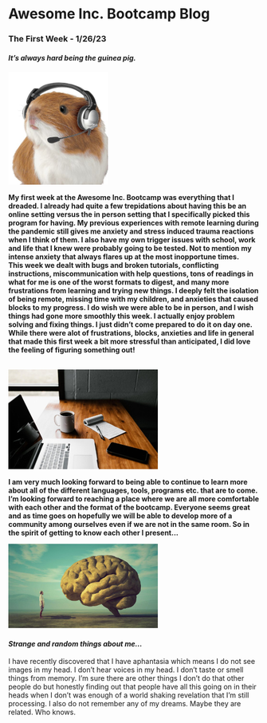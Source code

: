 <html>
<head>
<h1> Awesome Inc. Bootcamp Blog</h1>
</head>
<body>
<h3> The First Week - 1/26/23</h3>
<h4><strong><em>It’s always hard being the guinea pig.</em></strong><h4>
<img src="img/img_guinea_pig_with_headset.jpg" alt="Guinea Pig with a headset on." width="200px" height="auto">
<p> My first week at the Awesome Inc. Bootcamp was everything that I dreaded. I already had quite a few trepidations about having this be an online setting versus the in person setting that I specifically picked this program for having. My previous experiences with remote learning during the pandemic still gives me anxiety and stress induced trauma reactions when I think of them. I also have my own trigger issues with school, work and life that I knew were probably going to be tested. Not to mention my intense anxiety that always flares up at the most inopportune times.  
<br />
This week we dealt with bugs and broken tutorials, conflicting instructions, miscommunication with help questions, tons of readings in what for me is one of the worst formats to digest, and many more frustrations from learning and trying new things. I deeply felt the isolation of being remote, missing time with my children, and anxieties that caused blocks to my progress. I do wish we were able to be in person, and I wish things had gone more smoothly this week. I actually enjoy problem solving and fixing things. I just didn’t come prepared to do it on day one. While there were alot of frustrations, blocks, anxieties and life in general that made this first week a bit more stressful than anticipated, I did love the feeling of figuring something out!</p>
<br />
<img src="img/img_remote_learning.jpg" alt="Empty desk setup to work from home." width="300px" height="auto">
<br />
<p>I am very much looking forward to being able to continue to learn more about all of the different languages, tools, programs etc. that are to come.  I’m looking forward to reaching a place where we are all more comfortable with each other and the format of the bootcamp. Everyone seems great and as time goes on hopefully we will be able to develop more of a community among ourselves even if we are not in the same room. So in the spirit of getting to know each other I present...</p>
<img src="img/img_man_looking_at_a_big_brain.jpg" alt="Painting of a man staring at a big brain." width="300px" height="auto">
<br />
<h4><strong><em>Strange and random things about me…</em></strong></h4>
<p>I have recently discovered that I have aphantasia which means I do not see images in my head. I don’t hear voices in my head. I don’t taste or smell things from memory.  I’m sure there are other things I don’t do that other people do but honestly finding out that people have all this going on in their heads when I don’t was enough of a world shaking revelation that I’m still processing.  I also do not remember any of my dreams. Maybe they are related. Who knows.</p>
</body>
